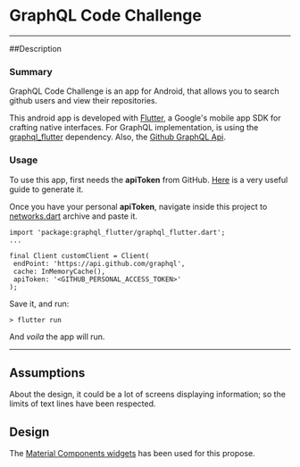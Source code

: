# GraphQL Code Challenge

----
##Description
### Summary
GraphQL Code Challenge is an app for Android, that allows you to search github users and view their repositories.

This android app is developed with [Flutter](https://flutter.io/), a Google's mobile app SDK for crafting native interfaces.
For GraphQL implementation, is using the [graphql_flutter](https://github.com/zino-app/graphql-flutter) dependency. Also, the [Github GraphQL Api](https://developer.github.com/v4/).

### Usage
To use this app, first needs the **apiToken** from GitHub.
[Here](https://docs.cachethq.io/v1.0/docs/github-oauth-token) is a very useful guide to generate it.

Once you have your personal **apiToken**, navigate inside this project to [networks.dart](https://github.com/luisaGonzales/github_users/blob/master/lib/utils/networks.dart) archive and paste it.

    import 'package:graphql_flutter/graphql_flutter.dart';
    ...

    final Client customClient = Client(
     endPoint: 'https://api.github.com/graphql',
     cache: InMemoryCache(),
     apiToken: '<GITHUB_PERSONAL_ACCESS_TOKEN>'
    );

Save it, and run:

    > flutter run

And *voila* the app will run.

----
## Assumptions

About the design, it could be a lot of screens displaying information; so the limits of text lines have been respected.

## Design
The [Material Components widgets](https://flutter.io/docs/reference/widgets/material) has been used for this propose.
 